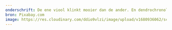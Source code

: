 ```yaml
---
onderschrift: De ene viool klinkt mooier dan de ander. En dendrochronologen weten waarom.
bron: Pixabay.com
image: https://res.cloudinary.com/ddio9vlzi/image/upload/v1680936062/sciencegeek/posts/dendro-viool-klankkast.jpg
---
```

